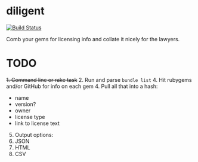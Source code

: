 diligent
========

[![Build Status](https://secure.travis-ci.org/copyhacker/diligent.png?branch=master)](https://travis-ci.org/copyhacker/diligent)

Comb your gems for licensing info and collate it nicely for the lawyers.

# TODO

~~1. Command line or rake task~~
2. Run and parse `bundle list`
4. Hit rubygems and/or GitHub for info on each gem
4. Pull all that into a hash:
  - name
  - version?
  - owner
  - license type
  - link to license text
5. Output options:
  1. JSON
  2. HTML
  3. CSV
